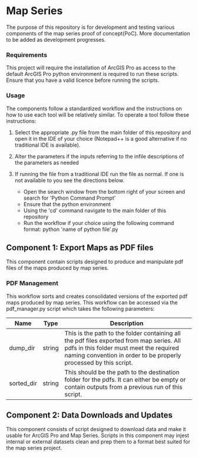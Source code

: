 # Map Series

 The purpose of this repository is for development and testing various components of the map series proof of concept(PoC).
More documentation to be added as development progresses.

### Requirements

This project will require the installation of ArcGIS Pro as access to the default ArcGIS Pro python environment is 
required to run these scripts. Ensure that you have a valid licence before running the scripts.

### Usage

The components follow a standardized workflow and the instructions on how to use each tool will be relatively similar.
To operate a tool follow these instructions:
    
1. Select the appropriate .py file from the main folder of this repository and open it in the IDE of your choice 
(Notepad++ is a good alternative if no traditional IDE is available).
2. Alter the parameters if the inputs referring to the infile descriptions of the parameters as needed
3. If running the file from a traditional IDE run the file as normal. If one is not available to you see the directions
below.

   - Open the search window from the bottom right of your screen and search for 'Python Command Prompt'
   - Ensure that the python environment 
   - Using the 'cd' command navigate to the main folder of this repository
   - Run the workflow if your choice using the following command format: python 'name of python file'.py

## Component 1: Export Maps as PDF files

This component contain scripts designed to produce and manipulate pdf files of the maps produced by map series.

### PDF Management

This workflow sorts and creates consolidated versions of the exported pdf maps produced by map series. This workflow can 
be accessed via the pdf_manager.py script which takes the following parameters:

| Name       | Type   | Description                                                                                                                                                                                              |
|------------|--------|----------------------------------------------------------------------------------------------------------------------------------------------------------------------------------------------------------|
| dump_dir   | string | This is the path to the folder containing all the pdf files exported from map series. All pdfs in this folder must meet the required naming convention in order to be properly processed by this script. |
| sorted_dir | string | This should be the path to the destination folder for the pdfs. It can either be empty or contain outputs from a previous run of this script.                                                            |

## Component 2: Data Downloads and Updates

This component consists of script designed to download data and make it usable for ArcGIS Pro and Map Series. Scripts 
in this component may injest internal or external datasets clean and prep them to a format best suited for the map 
series project.
